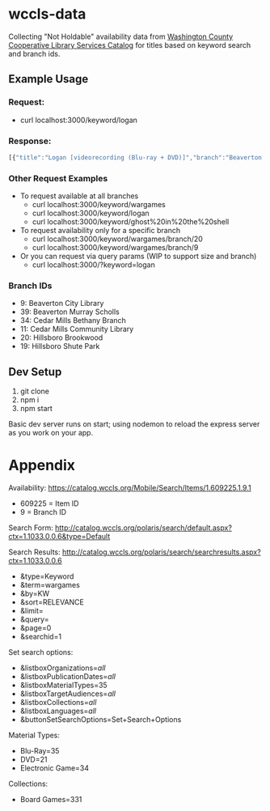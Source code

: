 # wccls-data

Collecting "Not Holdable" availability data from [Washington County Cooperative Library Services Catalog](https://catalog.wccls.org/) for titles based on keyword search and branch ids.

## Example Usage

### Request:
* curl localhost:3000/keyword/logan

### Response:
```javascript
[{"title":"Logan [videorecording (Blu-ray + DVD)]","branch":"Beaverton City Library","items":["Out (Due: 8/23/2017)"]},{"title":"Logan [videorecording (Blu-ray + DVD)]","branch":"Beaverton Murray Scholls","items":["Out (Due: 8/22/2017)"]},{"title":"Logan [videorecording (Blu-ray + DVD)]","branch":"Cedar Mill Bethany Branch Library","items":["Out (Due: 8/26/2017)"]},{"title":"Logan [videorecording (Blu-ray + DVD)]","branch":"Cedar Mill Community Library","items":["Out (Due: 8/24/2017)"]},{"title":"Logan [videorecording (DVD)]","branch":"Beaverton City Library","items":["Out (Due: 8/22/2017)"]},{"title":"Logan [videorecording (DVD)]","branch":"Cedar Mill Bethany Branch Library","items":["Out (Due: 8/22/2017)"]},{"title":"Logan [videorecording (DVD)]","branch":"Cedar Mill Community Library","items":["Out (Due: 8/22/2017)"]}]
```

### Other Request Examples
* To request available at all branches
  * curl localhost:3000/keyword/wargames
  * curl localhost:3000/keyword/logan
  * curl localhost:3000/keyword/ghost%20in%20the%20shell
* To request availability only for a specific branch
  * curl localhost:3000/keyword/wargames/branch/20
  * curl localhost:3000/keyword/wargames/branch/9
* Or you can request via query params (WIP to support size and branch)
  * curl localhost:3000/?keyword=logan

### Branch IDs
* 9: Beaverton City Library
* 39: Beaverton Murray Scholls
* 34: Cedar Mills Bethany Branch
* 11: Cedar Mills Community Library
* 20: Hillsboro Brookwood
* 19: Hillsboro Shute Park

## Dev Setup

1. git clone
1. npm i
1. npm start

Basic dev server runs on start; using nodemon to reload the express server as you work on your app.

# Appendix

Availability:
https://catalog.wccls.org/Mobile/Search/Items/1.609225.1.9.1

* 609225 = Item ID
* 9 = Branch ID

Search Form: http://catalog.wccls.org/polaris/search/default.aspx?ctx=1.1033.0.0.6&type=Default

Search Results: http://catalog.wccls.org/polaris/search/searchresults.aspx?ctx=1.1033.0.0.6
* &type=Keyword
* &term=wargames
* &by=KW
* &sort=RELEVANCE
* &limit=
* &query=
* &page=0
* &searchid=1

Set search options:  
* &listboxOrganizations=_all_
* &listboxPublicationDates=_all_
* &listboxMaterialTypes=35
* &listboxTargetAudiences=_all_
* &listboxCollections=_all_
* &listboxLanguages=_all_
* &buttonSetSearchOptions=Set+Search+Options

Material Types:
* Blu-Ray=35
* DVD=21
* Electronic Game=34

Collections:
* Board Games=331
